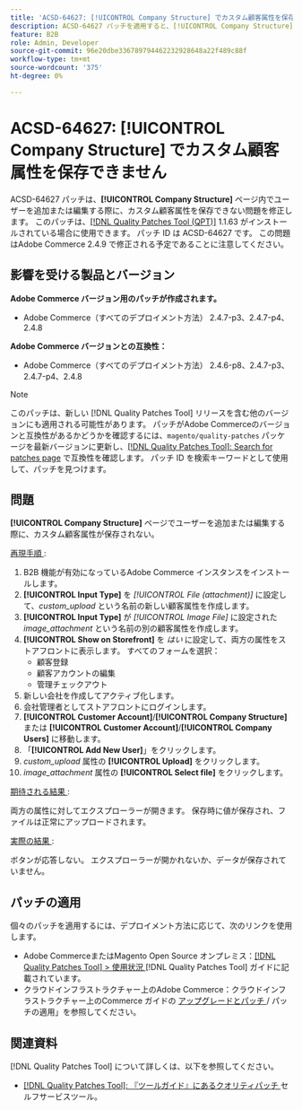 ```yaml
---
title: 'ACSD-64627: [!UICONTROL Company Structure] でカスタム顧客属性を保存できません'
description: ACSD-64627 パッチを適用すると、[!UICONTROL Company Structure] 内のユーザーを追加または編集する際にカスタムカスタマー属性が保存されないAdobe Commerceの問題を修正できます。
feature: B2B
role: Admin, Developer
source-git-commit: 96e20dbe336789794462232928648a22f489c88f
workflow-type: tm+mt
source-wordcount: '375'
ht-degree: 0%

---
```



# ACSD-64627: [!UICONTROL Company Structure] でカスタム顧客属性を保存できません

ACSD-64627 パッチは、**[!UICONTROL Company Structure]** ページ内でユーザーを追加または編集する際に、カスタム顧客属性を保存できない問題を修正します。 このパッチは、[[!DNL Quality Patches Tool (QPT)]](/help/tools/quality-patches-tool/quality-patches-tool-to-self-serve-quality-patches.md) 1.1.63 がインストールされている場合に使用できます。 パッチ ID は ACSD-64627 です。 この問題はAdobe Commerce 2.4.9 で修正される予定であることに注意してください。

## 影響を受ける製品とバージョン

**Adobe Commerce バージョン用のパッチが作成されます。**

* Adobe Commerce（すべてのデプロイメント方法） 2.4.7-p3、2.4.7-p4、2.4.8

**Adobe Commerce バージョンとの互換性：**

* Adobe Commerce（すべてのデプロイメント方法） 2.4.6-p8、2.4.7-p3、2.4.7-p4、2.4.8

>[!NOTE]
>
>このパッチは、新しい [!DNL Quality Patches Tool] リリースを含む他のバージョンにも適用される可能性があります。 パッチがAdobe Commerceのバージョンと互換性があるかどうかを確認するには、`magento/quality-patches` パッケージを最新バージョンに更新し、[[!DNL Quality Patches Tool]: Search for patches page](https://experienceleague.adobe.com/tools/commerce-quality-patches/index.html) で互換性を確認します。 パッチ ID を検索キーワードとして使用して、パッチを見つけます。

## 問題

**[!UICONTROL Company Structure]** ページでユーザーを追加または編集する際に、カスタム顧客属性が保存されない。

<u> 再現手順 </u>:

1. B2B 機能が有効になっているAdobe Commerce インスタンスをインストールします。
1. **[!UICONTROL Input Type]** を *[!UICONTROL File (attachment)]* に設定して、*custom_upload* という名前の新しい顧客属性を作成します。
1. **[!UICONTROL Input Type]** が *[!UICONTROL Image File]* に設定された *image_attachment* という名前の別の顧客属性を作成します。
1. **[!UICONTROL Show on Storefront]** を *はい* に設定して、両方の属性をストアフロントに表示します。 すべてのフォームを選択：
   * 顧客登録
   * 顧客アカウントの編集
   * 管理チェックアウト
1. 新しい会社を作成してアクティブ化します。
1. 会社管理者としてストアフロントにログインします。
1. **[!UICONTROL Customer Account]**/**[!UICONTROL Company Structure]** または **[!UICONTROL Customer Account]**/**[!UICONTROL Company Users]** に移動します。
1. 「**[!UICONTROL Add New User]**」をクリックします。
1. *custom_upload* 属性の **[!UICONTROL Upload]** をクリックします。
1. *image_attachment* 属性の **[!UICONTROL Select file]** をクリックします。

<u> 期待される結果 </u>:

両方の属性に対してエクスプローラーが開きます。 保存時に値が保存され、ファイルは正常にアップロードされます。

<u> 実際の結果 </u>:

ボタンが応答しない。 エクスプローラーが開かれないか、データが保存されていません。

## パッチの適用

個々のパッチを適用するには、デプロイメント方法に応じて、次のリンクを使用します。

* Adobe CommerceまたはMagento Open Source オンプレミス：[[!DNL Quality Patches Tool] > 使用状況 ](/help/tools/quality-patches-tool/usage.md) [!DNL Quality Patches Tool] ガイドに記載されています。
* クラウドインフラストラクチャー上のAdobe Commerce：クラウドインフラストラクチャー上のCommerce ガイドの [ アップグレードとパッチ ](https://experienceleague.adobe.com/docs/commerce-cloud-service/user-guide/develop/upgrade/apply-patches.html)/ パッチの適用」を参照してください。

## 関連資料

[!DNL Quality Patches Tool] について詳しくは、以下を参照してください。

* [[!DNL Quality Patches Tool]: 『ツールガイド』にあるクオリティパッチ ](/help/tools/quality-patches-tool/quality-patches-tool-to-self-serve-quality-patches.md) セルフサービスツール。
